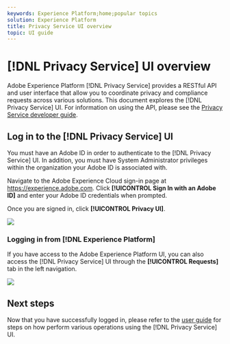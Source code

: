 ```yaml
---
keywords: Experience Platform;home;popular topics
solution: Experience Platform
title: Privacy Service UI overview
topic: UI guide
---
```


# [!DNL Privacy Service] UI overview

Adobe Experience Platform [!DNL Privacy Service] provides a RESTful API and user interface that allow you to coordinate privacy and compliance requests across various solutions. This document explores the [!DNL Privacy Service] UI. For information on using the API, please see the [Privacy Service developer guide](../api/getting-started.md). 

## Log in to the [!DNL Privacy Service] UI

You must have an Adobe ID in order to authenticate to the [!DNL Privacy Service] UI. In addition, you must have System Administrator privileges within the organization your Adobe ID is associated with.

Navigate to the Adobe Experience Cloud sign-in page at https://experience.adobe.com. Click **[!UICONTROL Sign In with an Adobe ID]** and enter your Adobe ID credentials when prompted. 

Once you are signed in, click **[!UICONTROL Privacy UI]**.

![](../images/ui-overview/quick-access.png)

### Logging in from [!DNL Experience Platform]

If you have access to the Adobe Experience Platform UI, you can also access the [!DNL Privacy Service] UI through the **[!UICONTROL Requests]** tab in the left navigation.

![](../images/ui-overview/platform.png)

## Next steps

Now that you have successfully logged in, please refer to the [user guide](user-guide.md) for steps on how perform various operations using the [!DNL Privacy Service] UI.